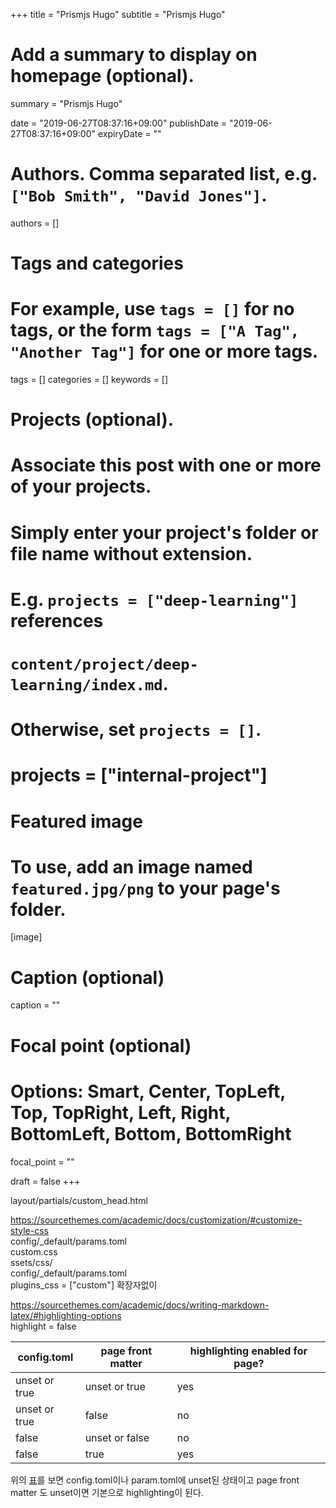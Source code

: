 +++
title = "Prismjs Hugo"
subtitle = "Prismjs Hugo"

# Add a summary to display on homepage (optional).
summary = "Prismjs Hugo"

date = "2019-06-27T08:37:16+09:00"
publishDate = "2019-06-27T08:37:16+09:00"
expiryDate = ""

# Authors. Comma separated list, e.g. `["Bob Smith", "David Jones"]`.
authors = []

# Tags and categories
# For example, use `tags = []` for no tags, or the form `tags = ["A Tag", "Another Tag"]` for one or more tags.
tags = []
categories = []
keywords = []

# Projects (optional).
#   Associate this post with one or more of your projects.
#   Simply enter your project's folder or file name without extension.
#   E.g. `projects = ["deep-learning"]` references 
#   `content/project/deep-learning/index.md`.
#   Otherwise, set `projects = []`.
# projects = ["internal-project"]

# Featured image
# To use, add an image named `featured.jpg/png` to your page's folder. 
[image]
  # Caption (optional)
  caption = ""

  # Focal point (optional)
  # Options: Smart, Center, TopLeft, Top, TopRight, Left, Right, BottomLeft, Bottom, BottomRight
  focal_point = ""

draft = false
+++

layout/partials/custom_head.html

https://sourcethemes.com/academic/docs/customization/#customize-style-css  
config/_default/params.toml  
custom.css  
ssets/css/  
config/_default/params.toml  
plugins_css = ["custom"] 확장자없이  

https://sourcethemes.com/academic/docs/writing-markdown-latex/#highlighting-options  
highlight = false

|  config.toml  | page front matter | highlighting enabled for page? |
|---------------|-------------------|--------------------------------|
| unset or true |   unset or true   |               yes              |
| unset or true |       false       |               no               |
|    false      |   unset or false  |               no               |
|    false      |        true       |               yes              |

위의 [표](https://sourcethemes.com/academic/docs/writing-markdown-latex/#option-highlight)를 보면 config.toml이나 param.toml에 unset된 상태이고 page front matter 도 unset이면 기본으로 highlighting이 된다.
